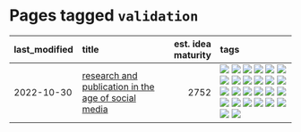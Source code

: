 # Pages tagged `validation`

|last_modified|title|est. idea maturity|tags
|:---|:---|---:|:---|
|2022-10-30|[research and publication in the age of social media](../research-and-social.md)|2752|[![](https://img.shields.io/badge/tag-arxiv-1fc7b)](../tags/arxiv.md) [![](https://img.shields.io/badge/tag-citation-17673)](../tags/citation.md) [![](https://img.shields.io/badge/tag-corrections-a7221f)](../tags/corrections.md) [![](https://img.shields.io/badge/tag-credit-b0d845)](../tags/credit.md) [![](https://img.shields.io/badge/tag-curation-6ee5de)](../tags/curation.md) [![](https://img.shields.io/badge/tag-discoverability-48b79f)](../tags/discoverability.md) [![](https://img.shields.io/badge/tag-discussion-587798)](../tags/discussion.md) [![](https://img.shields.io/badge/tag-feed-5aa8d1)](../tags/feed.md) [![](https://img.shields.io/badge/tag-git-b4bfb)](../tags/git.md) [![](https://img.shields.io/badge/tag-git-b4bfb)](../tags/git.md) [![](https://img.shields.io/badge/tag-historyofscience-c34d1)](../tags/historyofscience.md) [![](https://img.shields.io/badge/tag-mastodon-87ec15)](../tags/mastodon.md) [![](https://img.shields.io/badge/tag-openreview-3ed1c7)](../tags/openreview.md) [![](https://img.shields.io/badge/tag-paperswithcode-57146)](../tags/paperswithcode.md) [![](https://img.shields.io/badge/tag-platform-4b28a8)](../tags/platform.md) [![](https://img.shields.io/badge/tag-publication-98b52b)](../tags/publication.md) [![](https://img.shields.io/badge/tag-reproducibility-795a7e)](../tags/reproducibility.md) [![](https://img.shields.io/badge/tag-research-b5656)](../tags/research.md) [![](https://img.shields.io/badge/tag-retractions-28da35)](../tags/retractions.md) [![](https://img.shields.io/badge/tag-search-ea4c14)](../tags/search.md) [![](https://img.shields.io/badge/tag-socialmedia-81aec0)](../tags/socialmedia.md) [![](https://img.shields.io/badge/tag-stackoverflow-d12fe)](../tags/stackoverflow.md) [![](https://img.shields.io/badge/tag-subscription-2db795)](../tags/subscription.md) [![](https://img.shields.io/badge/tag-transparency-3c3258)](../tags/transparency.md) [![](https://img.shields.io/badge/tag-twitter-4dea78)](../tags/twitter.md) [![](https://img.shields.io/badge/tag-validation-b653cf)](../tags/validation.md)|